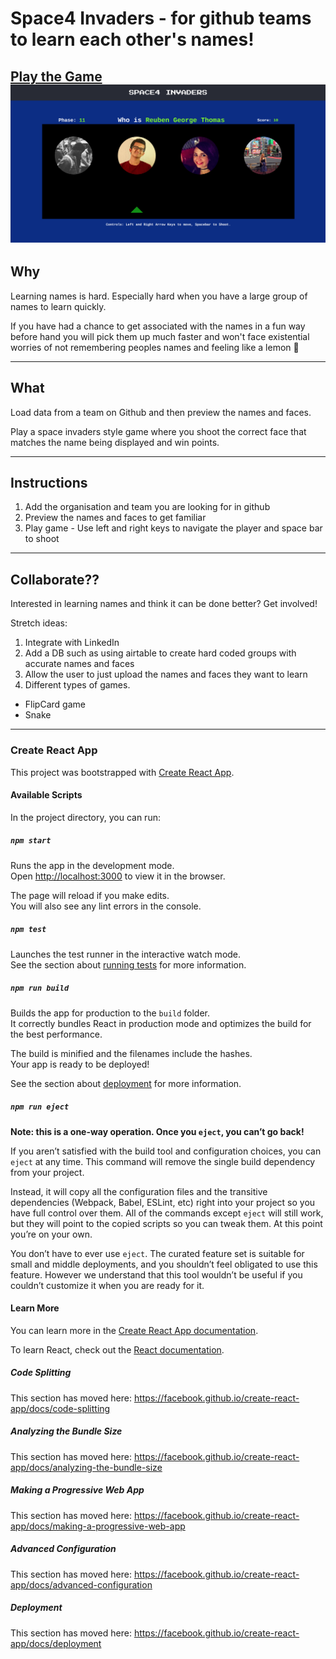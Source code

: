 # Space4 Invaders - for github teams to learn each other's names!

[Play the Game](https://face-name-game.netlify.com)
![screenshot of app](./Screenshot%202019-09-29%20at%2021.55.47.png)
---

## Why

Learning names is hard. Especially hard when you have a large group of names to learn quickly.

If you have had a chance to get associated with the names in a fun way before hand you will pick them up much faster and won't face existential worries of not remembering peoples names and feeling like a lemon 🍋

---

## What

Load data from a team on Github and then preview the names and faces.

Play a space invaders style game where you shoot the correct face that matches the name being displayed and win points.

---

## Instructions

1. Add the organisation and team you are looking for in github
2. Preview the names and faces to get familiar
3. Play game - Use left and right keys to navigate the player and space bar to shoot

---

## Collaborate??

Interested in learning names and think it can be done better? Get involved!

Stretch ideas:

1. Integrate with LinkedIn
2. Add a DB such as using airtable to create hard coded groups with accurate names and faces
3. Allow the user to just upload the names and faces they want to learn
4. Different types of games.

- FlipCard game
- Snake

---

### Create React App

This project was bootstrapped with [Create React App](https://github.com/facebook/create-react-app).

#### Available Scripts

In the project directory, you can run:

##### `npm start`

Runs the app in the development mode.<br>
Open [http://localhost:3000](http://localhost:3000) to view it in the browser.

The page will reload if you make edits.<br>
You will also see any lint errors in the console.

##### `npm test`

Launches the test runner in the interactive watch mode.<br>
See the section about [running tests](https://facebook.github.io/create-react-app/docs/running-tests) for more information.

##### `npm run build`

Builds the app for production to the `build` folder.<br>
It correctly bundles React in production mode and optimizes the build for the best performance.

The build is minified and the filenames include the hashes.<br>
Your app is ready to be deployed!

See the section about [deployment](https://facebook.github.io/create-react-app/docs/deployment) for more information.

##### `npm run eject`

**Note: this is a one-way operation. Once you `eject`, you can’t go back!**

If you aren’t satisfied with the build tool and configuration choices, you can `eject` at any time. This command will remove the single build dependency from your project.

Instead, it will copy all the configuration files and the transitive dependencies (Webpack, Babel, ESLint, etc) right into your project so you have full control over them. All of the commands except `eject` will still work, but they will point to the copied scripts so you can tweak them. At this point you’re on your own.

You don’t have to ever use `eject`. The curated feature set is suitable for small and middle deployments, and you shouldn’t feel obligated to use this feature. However we understand that this tool wouldn’t be useful if you couldn’t customize it when you are ready for it.

#### Learn More

You can learn more in the [Create React App documentation](https://facebook.github.io/create-react-app/docs/getting-started).

To learn React, check out the [React documentation](https://reactjs.org/).

##### Code Splitting

This section has moved here: https://facebook.github.io/create-react-app/docs/code-splitting

##### Analyzing the Bundle Size

This section has moved here: https://facebook.github.io/create-react-app/docs/analyzing-the-bundle-size

##### Making a Progressive Web App

This section has moved here: https://facebook.github.io/create-react-app/docs/making-a-progressive-web-app

##### Advanced Configuration

This section has moved here: https://facebook.github.io/create-react-app/docs/advanced-configuration

##### Deployment

This section has moved here: https://facebook.github.io/create-react-app/docs/deployment

